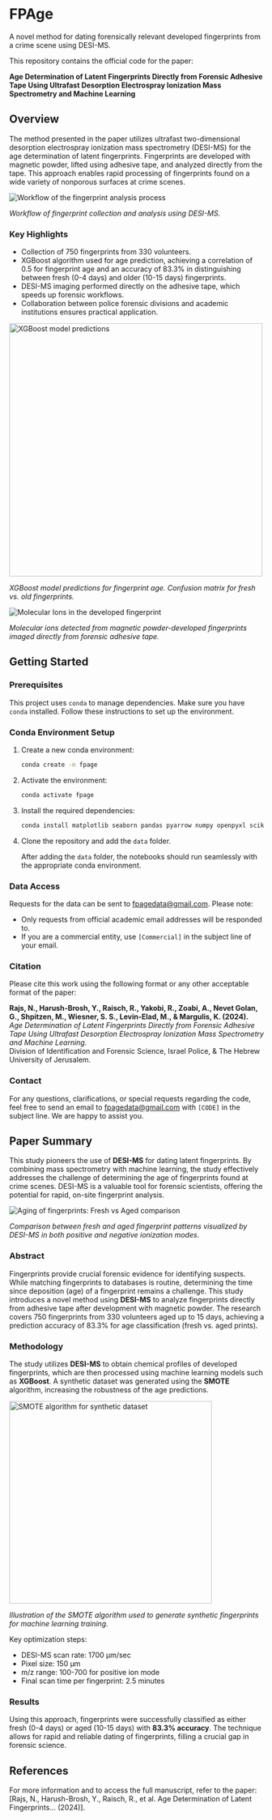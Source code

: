 # FPAge
A novel method for dating forensically relevant developed fingerprints from a crime scene using DESI-MS.

This repository contains the official code for the paper:

**Age Determination of Latent Fingerprints Directly from Forensic Adhesive Tape Using Ultrafast Desorption Electrospray Ionization Mass Spectrometry and Machine Learning**

## Overview

The method presented in the paper utilizes ultrafast two-dimensional desorption electrospray ionization mass spectrometry (DESI-MS) for the age determination of latent fingerprints. Fingerprints are developed with magnetic powder, lifted using adhesive tape, and analyzed directly from the tape. This approach enables rapid processing of fingerprints found on a wide variety of nonporous surfaces at crime scenes.

![Workflow of the fingerprint analysis process](./images/fig1.png)

*Workflow of fingerprint collection and analysis using DESI-MS.*

### Key Highlights
- Collection of 750 fingerprints from 330 volunteers.
- XGBoost algorithm used for age prediction, achieving a correlation of 0.5 for fingerprint age and an accuracy of 83.3% in distinguishing between fresh (0-4 days) and older (10-15 days) fingerprints.
- DESI-MS imaging performed directly on the adhesive tape, which speeds up forensic workflows.
- Collaboration between police forensic divisions and academic institutions ensures practical application.

<img src="./images/fig7.png" alt="XGBoost model predictions" width="500"/>

*XGBoost model predictions for fingerprint age. Confusion matrix for fresh vs. old fingerprints.*

![Molecular Ions in the developed fingerprint](./images/fig3.png)

*Molecular ions detected from magnetic powder-developed fingerprints imaged directly from forensic adhesive tape.*

## Getting Started

### Prerequisites

This project uses `conda` to manage dependencies. Make sure you have `conda` installed. Follow these instructions to set up the environment.

### Conda Environment Setup

1. Create a new conda environment:
    ```bash
    conda create -n fpage
    ```

2. Activate the environment:
    ```bash
    conda activate fpage
    ```

3. Install the required dependencies:
    ```bash
    conda install matplotlib seaborn pandas pyarrow numpy openpyxl scikit-learn xgboost scipy jupyter
    ```

4. Clone the repository and add the `data` folder.

    After adding the `data` folder, the notebooks should run seamlessly with the appropriate conda environment.

### Data Access

Requests for the data can be sent to [fpagedata@gmail.com](mailto:fpagedata@gmail.com). Please note:
- Only requests from official academic email addresses will be responded to.
- If you are a commercial entity, use `[Commercial]` in the subject line of your email.

### Citation

Please cite this work using the following format or any other acceptable format of the paper:

**Rajs, N., Harush-Brosh, Y., Raisch, R., Yakobi, R., Zoabi, A., Nevet Golan, G., Shpitzen, M., Wiesner, S. S., Levin-Elad, M., & Margulis, K. (2024).**  
_Age Determination of Latent Fingerprints Directly from Forensic Adhesive Tape Using Ultrafast Desorption Electrospray Ionization Mass Spectrometry and Machine Learning._  
Division of Identification and Forensic Science, Israel Police, & The Hebrew University of Jerusalem.

### Contact

For any questions, clarifications, or special requests regarding the code, feel free to send an email to [fpagedata@gmail.com](mailto:fpagedata@gmail.com) with `[CODE]` in the subject line. We are happy to assist you.

## Paper Summary

This study pioneers the use of **DESI-MS** for dating latent fingerprints. By combining mass spectrometry with machine learning, the study effectively addresses the challenge of determining the age of fingerprints found at crime scenes. DESI-MS is a valuable tool for forensic scientists, offering the potential for rapid, on-site fingerprint analysis.

![Aging of fingerprints: Fresh vs Aged comparison](./images/fig4.png)

*Comparison between fresh and aged fingerprint patterns visualized by DESI-MS in both positive and negative ionization modes.*

### Abstract

Fingerprints provide crucial forensic evidence for identifying suspects. While matching fingerprints to databases is routine, determining the time since deposition (age) of a fingerprint remains a challenge. This study introduces a novel method using **DESI-MS** to analyze fingerprints directly from adhesive tape after development with magnetic powder. The research covers 750 fingerprints from 330 volunteers aged up to 15 days, achieving a prediction accuracy of 83.3% for age classification (fresh vs. aged prints). 

### Methodology

The study utilizes **DESI-MS** to obtain chemical profiles of developed fingerprints, which are then processed using machine learning models such as **XGBoost**. A synthetic dataset was generated using the **SMOTE** algorithm, increasing the robustness of the age predictions.

<img src="./images/figS2.png" alt="SMOTE algorithm for synthetic dataset" width="400"/>

*Illustration of the SMOTE algorithm used to generate synthetic fingerprints for machine learning training.*

Key optimization steps:
- DESI-MS scan rate: 1700 µm/sec
- Pixel size: 150 µm
- m/z range: 100-700 for positive ion mode
- Final scan time per fingerprint: 2.5 minutes

### Results

Using this approach, fingerprints were successfully classified as either fresh (0-4 days) or aged (10-15 days) with **83.3% accuracy**. The technique allows for rapid and reliable dating of fingerprints, filling a crucial gap in forensic science.

## References

For more information and to access the full manuscript, refer to the paper:  
[Rajs, N., Harush-Brosh, Y., Raisch, R., et al. Age Determination of Latent Fingerprints... (2024)].
